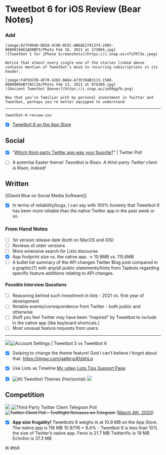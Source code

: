 # Tweetbot 6 for iOS Review (Bear Notes)
### Add
```
[image:827F9D4D-DD5A-4C9D-BCEC-AB6AE2791374-2985-0000019461AD0BF5/Photo Feb 16, 2021 at 173804.jpg]
![Tweetbot 1 for iPhone Screenshots](https://i.snap.as/xTiFR73e.jpeg)

Notice that almost every single one of the stories linked above contains mention of Tweetbot’s move to recurring subscriptions in its header. 

[image:F4F5DCFB-4F70-4202-BA64-A73F394B3115-1580-00000084B77ACC26/Photo Feb 13, 2021 at 074309.jpg]
![Ancient Tweetbot Banner](https://i.snap.as/zeO9ggfb.png)

Now that you’re familiar with my personal investment in Twitter and Tweetbot, perhaps you’re better equipped to understand 
```

- - - -
`tweetbot-6-review-ios`

- [x] [Tweetbot 6 on the App Store](https://apps.apple.com/us/app/tweetbot-6-for-twitter/id1527500834)

## Social
- [x] “[Which third-party Twitter app was your favorite?](https://twitter.com/NeoYokel/status/1064579914538602496)” | Twitter Poll

- [ ] A potential Easter theme!
*Tweetbot is Risen.*
*A third-party Twitter client is Risen, indeed!*

## Written
[[David Blue on Social Media Software]]
- [x] In terms of reliability/bugs, I can say with 100% honesty that Tweetbot 6 has been more reliable than the native Twitter app in the past week or so.

### From Hand Notes
- [ ] 1st version release date (both on MacOS and iOS)
- [ ] Reviews of older versions
- [ ] More extensive search for Lists discourse
- [x] App footprint size vs. the native app. -> 10.9MB vs. 115.8MB
- [ ] A bullet list summary of the API changes Twitter Blog post compared in a graphic(?) with any/all public statements/hints from Tapbots regarding specific feature additions relating to API changes.

#### Possible Interview Questions
- [ ] Reasoning behind such investment in lists - 2021 vs. first year of development
- [ ] Notable events/correspondence from Twitter - both public and otherwise
- [ ] Stuff you feel Twitter may have been “inspired” by Tweetbot to include in the native app (like keyboard shortcuts.)
- [ ] Most unusual feature requests from users. 
- - - -

![](Tweetbot%206%20for%20iOS%20Review%20(Bear%20Notes)/Photo%20Feb%209,%202021%20at%20154202.jpg)![Account Settings | Tweetbot 5 vs Tweetbot 6](https://i.snap.as/7aSwOoGn.png)

- [x] Swiping to change the theme feature! God I can’t believe I forgot about that.
https://imgur.com/gallery/A1zbhLq

- [x] Use Lists as Timeline
[My video](https://youtu.be/IO-ZSD-vymc) 
[Lists Tips Support Page](https://tapbots.com/support/tweetbot6/tips/list.php)

- [x] ![All Tweetbot Themes (Horizontal)](https://i.snap.as/FzUKdQPX.png)
![](Tweetbot%206%20for%20iOS%20Review%20(Bear%20Notes)/Photo%20Feb%2010,%202021%20at%20151052.jpg)

## Competition
![](Tweetbot%206%20for%20iOS%20Review%20(Bear%20Notes)/Photo%20Feb%2026,%202021%20at%20201004.jpg)
![Third-Party Twitter Client Telegram Poll](https://i.snap.as/Uw0XHU4c.jpeg)
~~![Twitter Client Poll - Testflight Releases on Telegram](https://i.snap.as/RFFnqYLS.jpeg)~~
([March 4th, 2020](https://t.me/TFReleases/3049))

- [x] **App size frugality!**
Tweetbots 6 weighs in at 10.9 MB on the App Store.
The native app is 116 MB
10.9/116 = 9.4% - Tweetbot 6 is less than 10% the size of Twitter’s native app.
Fenix is 21.7 MB
Twitterific is 19 MB
Echofon is 37.3 MB 

#i #tb6